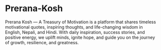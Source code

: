 # Prerana-Kosh
Prerana Kosh — A Treasury of Motivation is a platform that shares timeless motivational quotes, inspiring thoughts, and life-changing wisdom in English, Nepali, and Hindi. With daily inspiration, success stories, and positive energy, we uplift minds, ignite hope, and guide you on the journey of growth, resilience, and greatness.
